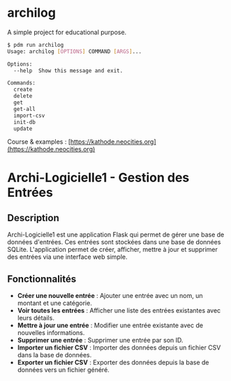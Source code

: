 # archilog

A simple project for educational purpose.

```bash
$ pdm run archilog
Usage: archilog [OPTIONS] COMMAND [ARGS]...

Options:
  --help  Show this message and exit.

Commands:
  create
  delete
  get
  get-all
  import-csv
  init-db
  update
```

Course & examples : [https://kathode.neocities.org](https://kathode.neocities.org)

# Archi-Logicielle1 - Gestion des Entrées

## Description
Archi-Logicielle1 est une application Flask qui permet de gérer une base de données d'entrées. Ces entrées sont stockées dans une base de données SQLite. L'application permet de créer, afficher, mettre à jour et supprimer des entrées via une interface web simple.

## Fonctionnalités
- **Créer une nouvelle entrée** : Ajouter une entrée avec un nom, un montant et une catégorie.
- **Voir toutes les entrées** : Afficher une liste des entrées existantes avec leurs détails.
- **Mettre à jour une entrée** : Modifier une entrée existante avec de nouvelles informations.
- **Supprimer une entrée** : Supprimer une entrée par son ID.
- **Importer un fichier CSV** : Importer des données depuis un fichier CSV dans la base de données.
- **Exporter un fichier CSV** : Exporter des données depuis la base de données vers un fichier généré.

